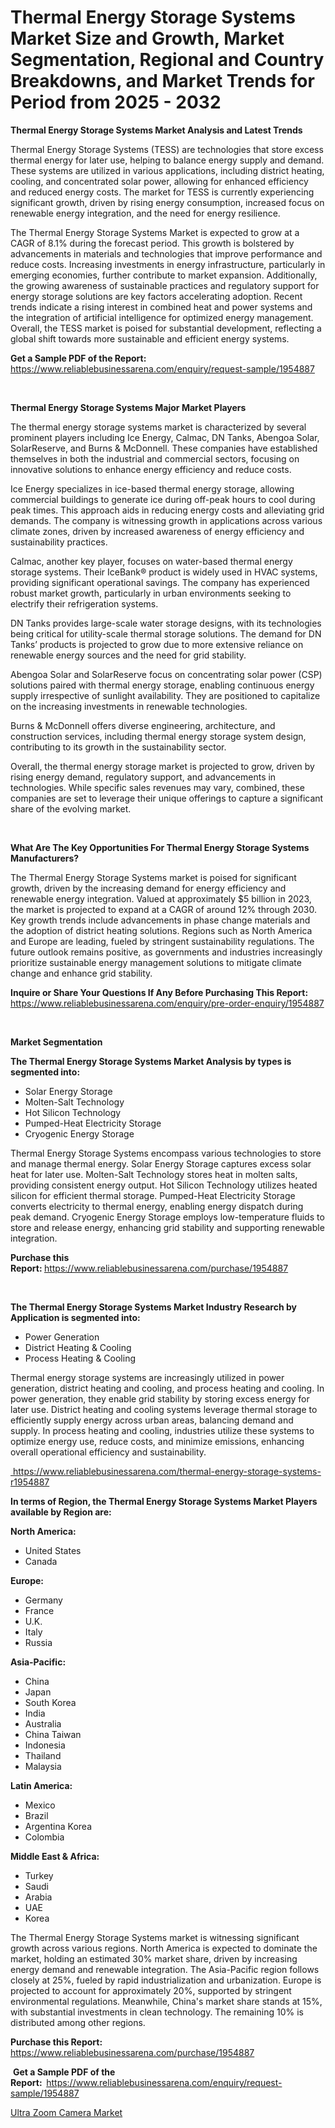 <p><h1>Thermal Energy Storage Systems Market Size and Growth, Market Segmentation, Regional and Country Breakdowns, and Market Trends for Period from 2025 -  2032</h1></p><p><strong>Thermal Energy Storage Systems Market Analysis and Latest Trends</strong></p>
<p><p>Thermal Energy Storage Systems (TESS) are technologies that store excess thermal energy for later use, helping to balance energy supply and demand. These systems are utilized in various applications, including district heating, cooling, and concentrated solar power, allowing for enhanced efficiency and reduced energy costs. The market for TESS is currently experiencing significant growth, driven by rising energy consumption, increased focus on renewable energy integration, and the need for energy resilience. </p><p>The Thermal Energy Storage Systems Market is expected to grow at a CAGR of 8.1% during the forecast period. This growth is bolstered by advancements in materials and technologies that improve performance and reduce costs. Increasing investments in energy infrastructure, particularly in emerging economies, further contribute to market expansion. Additionally, the growing awareness of sustainable practices and regulatory support for energy storage solutions are key factors accelerating adoption. Recent trends indicate a rising interest in combined heat and power systems and the integration of artificial intelligence for optimized energy management. Overall, the TESS market is poised for substantial development, reflecting a global shift towards more sustainable and efficient energy systems.</p></p>
<p><strong>Get a Sample PDF of the Report:&nbsp;</strong> <a href="https://www.reliablebusinessarena.com/enquiry/request-sample/1954887?utm_campaign=3170&utm_medium=2&utm_source=Github&utm_content=ia&utm_term=11042025&utm_id=thermal-energy-storage-systems">https://www.reliablebusinessarena.com/enquiry/request-sample/1954887</a></p>
<p>&nbsp;</p>
<p><strong>Thermal Energy Storage Systems Major Market Players</strong></p>
<p><p>The thermal energy storage systems market is characterized by several prominent players including Ice Energy, Calmac, DN Tanks, Abengoa Solar, SolarReserve, and Burns & McDonnell. These companies have established themselves in both the industrial and commercial sectors, focusing on innovative solutions to enhance energy efficiency and reduce costs.</p><p>Ice Energy specializes in ice-based thermal energy storage, allowing commercial buildings to generate ice during off-peak hours to cool during peak times. This approach aids in reducing energy costs and alleviating grid demands. The company is witnessing growth in applications across various climate zones, driven by increased awareness of energy efficiency and sustainability practices.</p><p>Calmac, another key player, focuses on water-based thermal energy storage systems. Their IceBank® product is widely used in HVAC systems, providing significant operational savings. The company has experienced robust market growth, particularly in urban environments seeking to electrify their refrigeration systems.</p><p>DN Tanks provides large-scale water storage designs, with its technologies being critical for utility-scale thermal storage solutions. The demand for DN Tanks’ products is projected to grow due to more extensive reliance on renewable energy sources and the need for grid stability.</p><p>Abengoa Solar and SolarReserve focus on concentrating solar power (CSP) solutions paired with thermal energy storage, enabling continuous energy supply irrespective of sunlight availability. They are positioned to capitalize on the increasing investments in renewable technologies.</p><p>Burns & McDonnell offers diverse engineering, architecture, and construction services, including thermal energy storage system design, contributing to its growth in the sustainability sector.</p><p>Overall, the thermal energy storage market is projected to grow, driven by rising energy demand, regulatory support, and advancements in technologies. While specific sales revenues may vary, combined, these companies are set to leverage their unique offerings to capture a significant share of the evolving market.</p></p>
<p>&nbsp;</p>
<p><strong>What Are The Key Opportunities For Thermal Energy Storage Systems Manufacturers?</strong></p>
<p><p>The Thermal Energy Storage Systems market is poised for significant growth, driven by the increasing demand for energy efficiency and renewable energy integration. Valued at approximately $5 billion in 2023, the market is projected to expand at a CAGR of around 12% through 2030. Key growth trends include advancements in phase change materials and the adoption of district heating solutions. Regions such as North America and Europe are leading, fueled by stringent sustainability regulations. The future outlook remains positive, as governments and industries increasingly prioritize sustainable energy management solutions to mitigate climate change and enhance grid stability.</p></p>
<p><strong>Inquire or Share Your Questions If Any Before Purchasing This Report:</strong> <a href="https://www.reliablebusinessarena.com/enquiry/pre-order-enquiry/1954887?utm_campaign=3170&utm_medium=2&utm_source=Github&utm_content=ia&utm_term=11042025&utm_id=thermal-energy-storage-systems">https://www.reliablebusinessarena.com/enquiry/pre-order-enquiry/1954887</a></p>
<p>&nbsp;</p>
<p><strong>Market Segmentation</strong></p>
<p><strong>The Thermal Energy Storage Systems Market Analysis by types is segmented into:</strong></p>
<p><ul><li>Solar Energy Storage</li><li>Molten-Salt Technology</li><li>Hot Silicon Technology</li><li>Pumped-Heat Electricity Storage</li><li>Cryogenic Energy Storage</li></ul></p>
<p><p>Thermal Energy Storage Systems encompass various technologies to store and manage thermal energy. Solar Energy Storage captures excess solar heat for later use. Molten-Salt Technology stores heat in molten salts, providing consistent energy output. Hot Silicon Technology utilizes heated silicon for efficient thermal storage. Pumped-Heat Electricity Storage converts electricity to thermal energy, enabling energy dispatch during peak demand. Cryogenic Energy Storage employs low-temperature fluids to store and release energy, enhancing grid stability and supporting renewable integration.</p></p>
<p><strong>Purchase this Report:&nbsp;</strong><a href="https://www.reliablebusinessarena.com/purchase/1954887?utm_campaign=3170&utm_medium=2&utm_source=Github&utm_content=ia&utm_term=11042025&utm_id=thermal-energy-storage-systems">https://www.reliablebusinessarena.com/purchase/1954887</a></p>
<p>&nbsp;</p>
<p><strong>The Thermal Energy Storage Systems Market Industry Research by Application is segmented into:</strong></p>
<p><ul><li>Power Generation</li><li>District Heating & Cooling</li><li>Process Heating & Cooling</li></ul></p>
<p><p>Thermal energy storage systems are increasingly utilized in power generation, district heating and cooling, and process heating and cooling. In power generation, they enable grid stability by storing excess energy for later use. District heating and cooling systems leverage thermal storage to efficiently supply energy across urban areas, balancing demand and supply. In process heating and cooling, industries utilize these systems to optimize energy use, reduce costs, and minimize emissions, enhancing overall operational efficiency and sustainability.</p></p>
<p><a href="https://www.reliablebusinessarena.com/thermal-energy-storage-systems-r1954887?utm_campaign=3170&utm_medium=2&utm_source=Github&utm_content=ia&utm_term=11042025&utm_id=thermal-energy-storage-systems">&nbsp;https://www.reliablebusinessarena.com/thermal-energy-storage-systems-r1954887</a></p>
<p><strong>In terms of Region, the Thermal Energy Storage Systems Market Players available by Region are:</strong></p>
<p>
    <p> <strong> North America: </strong>
        <ul>
            <li>United States</li>
            <li>Canada</li>
        </ul>
        </p> 
    <p> <strong> Europe: </strong>
        <ul>
            <li>Germany</li>
            <li>France</li>
            <li>U.K.</li>
            <li>Italy</li>
            <li>Russia</li>
        </ul>
        </p> 
    <p> <strong> Asia-Pacific: </strong>
        <ul>
            <li>China</li>
            <li>Japan</li>
            <li>South Korea</li>
            <li>India</li>
            <li>Australia</li>
            <li>China Taiwan</li>
            <li>Indonesia</li>
            <li>Thailand</li>
            <li>Malaysia</li>
        </ul>
        </p> 
    <p> <strong> Latin America: </strong>
        <ul>
            <li>Mexico</li>
            <li>Brazil</li>
            <li>Argentina Korea</li>
            <li>Colombia</li>
        </ul>
        </p> 
    <p> <strong> Middle East & Africa: </strong>
        <ul>
            <li>Turkey</li>
            <li>Saudi</li>
            <li>Arabia</li>
            <li>UAE</li>
            <li>Korea</li>
        </ul>
    </p>
    </p>
<p><p>The Thermal Energy Storage Systems market is witnessing significant growth across various regions. North America is expected to dominate the market, holding an estimated 30% market share, driven by increasing energy demand and renewable integration. The Asia-Pacific region follows closely at 25%, fueled by rapid industrialization and urbanization. Europe is projected to account for approximately 20%, supported by stringent environmental regulations. Meanwhile, China's market share stands at 15%, with substantial investments in clean technology. The remaining 10% is distributed among other regions.</p></p>
<p><strong>Purchase this Report: </strong><a href="https://www.reliablebusinessarena.com/purchase/1954887?utm_campaign=3170&utm_medium=2&utm_source=Github&utm_content=ia&utm_term=11042025&utm_id=thermal-energy-storage-systems">https://www.reliablebusinessarena.com/purchase/1954887</a></p>
<p>&nbsp;<strong>Get a Sample PDF of the Report:&nbsp;&nbsp;</strong><a href="https://www.reliablebusinessarena.com/enquiry/request-sample/1954887?utm_campaign=3170&utm_medium=2&utm_source=Github&utm_content=ia&utm_term=11042025&utm_id=thermal-energy-storage-systems">https://www.reliablebusinessarena.com/enquiry/request-sample/1954887</a></p>
<p><strong></strong></p>
<p><p><a href="https://github.com/artussavasrv/Market-Research-Report-List-1/blob/main/ultra-zoom-camera-market.md?utm_campaign=3170&utm_medium=2&utm_source=Github&utm_content=ia&utm_term=11042025&utm_id=thermal-energy-storage-systems">Ultra Zoom Camera Market</a></p></p>